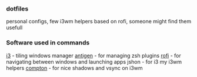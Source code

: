 ### dotfiles
personal configs, few i3wm helpers based on rofi, someone might find them usefull

### Software used in commands
[i3](https://i3wm.org/) - tiling windows manager
[antigen](https://github.com/zsh-users/antigen) - for managing zsh plugins
[rofi](https://davedavenport.github.io/rofi) - for navigating between windows and launching apps
jshon - for i3 my i3wm helpers
[compton](https://github.com/chjj/compton) - for nice shadows and vsync on i3wm
